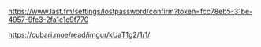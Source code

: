 https://www.last.fm/settings/lostpassword/confirm?token=fcc78eb5-31be-4957-9fc3-2fa1e1c9f770

https://cubari.moe/read/imgur/kUaT1g2/1/1/
